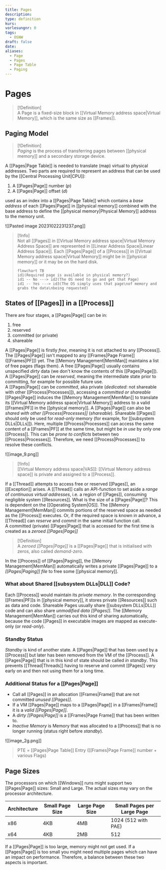 ```yaml
---
title: Pages
description: 
type: definition
kurs: 
vorlesungnr: 0
tags:
  - OSNW
draft: false
date: 
aliases:
  - Page
  - Pages
  - Page Table
  - Paging
---
```

# Pages

> [!Definition]  
> A Page is a fixed-size block in [[Virtual Memory address space|Virtual Memory]], which is the same size as [[Frames]].

## Paging Model


> [!Definition]  
> *Paging* is the process of transferring pages between [[physical memory]] and a secondary storage device.

A [[Pages|Page Table]] is needed to translate (map) virtual to physical addresses. Two parts are required to represent an address that can be used by the [[Central Processing Unit|CPU]]:

1. A [[Pages|Page]] number ($p$)
2. A [[Pages|Page]] offset ($d$)

used as an index into a [[Pages|Page Table]] which contains a *base address* of each [[Pages|Page]] in [[physical memory]] combined with the base address to define the [[physical memory|Physical Memory]] address to the memory unit. 

![[Pasted image 20231022231237.png]]

> [!Info]  
> Not all [[Pages]] in [[Virtual Memory address space|Virtual Memory Address Space]] are represented in [[Linear Address Space|Linear Address Space]]. Each [[Pages|Page]] of a [[Process]] in [[Virtual Memory address space|Virtual Memory]] might be in [[physical memory]] or it may be on the hard disk.
> ```mermaid
> flowchart TB
> id1(Required page is available in physical memory?)
> id1 -- No ---> id2(The OS need to go and get that Page)
> id1 -- Yes ---> id3(The OS simply uses that page\nof memory and grabs the data\nbeing requested)
> ```

## States of [[Pages]] in a [[Process]]

There are four stages, a [[Pages|Page]] can be in: 

1. free
2. reserved
3. committed (or private)
4. shareable

A [[Pages|Page]] is firstly *free*, meaning it is not attached to any [[Process]]. The [[Pages|Page]] isn't mapped to any [[Frames|Page Frame]] ([[Frames|PF]]) yet. The [[Memory Management|MemMan]] maintains a list of free pages (flags them). A free [[Pages|Page]] usually contains unspecified *dirty* data (we don't know the contents of this [[Pages|Page]]). A [[Pages|Page]] can be *reserved*, meaning the intermediate state prior to committing, for example for possible future use.  
A [[Pages|Page]] can be *committed*, aka private (*dedicated*: not shareable with other [[Process|Processes]]), accessing a *committed or shareable* [[Pages|Page]] induces the [[Memory Management|MemMan]] to translate its [[Virtual Memory address space|Virtual Memory]] address to a valid [[Frames|PF]] in the [[physical memory]]. A [[Pages|Page]] can also be *shared with other [[Process|Processes]]* (*shareable*). Shareable [[Pages]] should only be used for *read-only* memory (for example, for [[subsystem DLLs|DLLs]]). Here, multiple [[Process|Processes]] can access the same content of a [[Frames|PF]] at the same time, but might be *in use* by only one [[Process]]. This can be *prone to conflicts* between two [[Process|Processes]]. Therefore, we need [[Process|Processes]] to resolve these conflicts.

![[image_9.png]]

> [!Info]  
> [[Virtual Memory address space|VAS]]: [[Virtual Memory address space]] is private and assigned to a [[Process]].

If a [[Thread]] attempts to access free or reserved [[Pages]], an [[Exception]] arises. A [[Thread]] calls an API-function to set aside a *range* of *continuous virtual addresses*, i.e. a region of [[Pages]], consuming negligible system [[Resources]]. What is the size of a [[Pages|Page]]? This is dependent on the [[Operating System|OS]]. The [[Memory Management|MemMan]] commits portions of the reserved space as needed as the [[Process]] executes. Or, if the required space is known in advance, a [[Thread]] can *reserve* and *commit* in the same initial function call.  
A committed (private) [[Pages|Page]] that is accessed for the first time is created as a *zeroed [[Pages|Page]]*

> [!Definition]  
> A *zeroed [[Pages|Page]]* is a [[Pages|Page]] that is initialised with zeros, also called *demand-zero*.

In the [[Process]] of [[Pages|Paging]], the [[Memory Management|MemMan]] automatically writes a private [[Pages|Page]] to a *[[Pages|Paging]] file* to free some [[physical memory]].

### What about Shared [[subsystem DLLs|DLL]] Code?

Each [[Process]] would maintain its *private memory*. In the corresponding [[Frames|PF]]s in [[physical memory]], it stores private [[Resources]] such as data and code. Shareable Pages usually share [[subsystem DLLs|DLL]] code and can also share *unmodified data [[Pages]]*. The [[Memory Management|MemMan]] carries out this kind of sharing automatically, because the code [[Pages]] in executable images are mapped as execute-only (or *read-only*).

### Standby Status

*Standby* is kind of another state. A [[Pages|Page]] that has been used by a [[Process]] but later has been removed from the VM of the [[Process]]. A [[Pages|Page]] that is in this kind of state should be called *in standby*. This prevents [[Thread|Threads]] having to reserve and commit [[Pages]] very early on and then not using them for a long time.

### Additional Status for a [[Pages|Page]]

- Call all [[Pages]] in an allocation [[Frames|Frame]] that are not committed *unused [[Pages]]*. 
- If a VM [[Pages|Page]] maps to a [[Pages|Page]] in a [[Frames|Frame]] it is a *valid [[Pages|Page]]*. 
- A *dirty [[Pages|Page]]* is a [[Frames|Page Frame]] that has been written to.
- *Inactive Memory* is Memory that was allocated to a [[Process]] that is no longer running (status right before *standby*).

![[image_2g.png]]

> PTE = [[Pages|Page Table]] Entry ([[Frames|Page Frame]] number + various Flags)

## Page Sizes 

The processors on which [[Windows]] runs might support two [[Pages|Page]] sizes: Small and Large. The actual sizes may vary on the processor architecture.

| Architecture | Small Page Size | Large Page Size | Small Pages per Large Page |
| ---- | ---- | ---- | ---- |
| x86 | 4KB | 4MB | 1024 (512 with PAE) |
| x64 | 4KB | 2MB | 512 |

If a [[Pages|Page]] is too large, memory might not get used. If a [[Pages|Page]] is too small you might need multiple pages which can have an impact on performance. Therefore, a balance between these two aspects is important. 